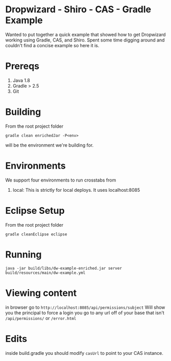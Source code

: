 # Dropwizard - Shiro - CAS - Gradle Example
Wanted to put together a quick example that showed how to get Dropwizard working using Gradle, CAS, and Shiro. Spent some time digging around and couldn't find a concise example so here it is.

# Prereqs
1. Java 1.8
2. Gradle > 2.5
3. Git

# Building
From the root project folder
```
gradle clean enrichedJar -P<env>
```

<env> will be the environment we're building for.

# Environments
We support four environments to run crosstabs from
1. local: This is strictly for local deploys. It uses localhost:8085

# Eclipse Setup
From the root project folder
```
gradle cleanEclipse eclipse
```

# Running
```java -jar build/libs/dw-example-enriched.jar server build/resources/main/dw-example.yml```

# Viewing content
in browser go to 
`http://localhost:8085/api/permissions/subject`
Will show you the principal
to force a login you go to any url off of your base that isn't `/api/permissions/` or `/error.html`

# Edits
inside build.gradle you should modify `casUrl` to point to your CAS instance.